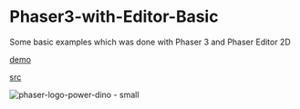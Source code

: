 # Phaser3-with-Editor-Basic
Some basic examples which was done with Phaser 3 and Phaser Editor 2D

[demo](http://cestaslunce.cz/testy/Phaser3-with-Editor-Basic)

[src](https://github.com/MerlinEl/Phaser3-with-Editor-Basic)

![phaser-logo-power-dino - small](https://user-images.githubusercontent.com/15173933/164748309-c00cc435-b1a8-4438-bf2e-5d454c4836bd.png)
